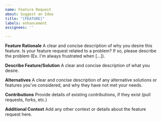 ```yaml
---
name: Feature Request
about: Suggest an Idea
title: "[FEATURE]"
labels: enhancement
assignees: ''

---
```


**Feature Rationale**
A clear and concise description of why you desire this feature. Is your feature request related to a problem? If so, please describe the problem (Ex. I'm always frustrated when [...]).

**Describe Feature/Solution**
A clear and concise description of what you desire.

**Alternatives**
A clear and concise description of any alternative solutions or features you've considered, and why they have not met your needs.

**Contributions**
Provide details of existing contributions, if they exist (pull requests, forks, etc.)

**Additional Context**
Add any other context or details about the feature request here.
